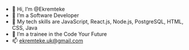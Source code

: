 - 👋 Hi, I’m @Ekremteke
- 👀 I’m a Software Developer
- 🌱 My tech skills are JavaScript, React.js, Node.js, PostgreSQL, HTML, CSS, Java
- 💞️ I’m a trainee in the Code Your Future
- 📫 ekremteke.uk@gmail.com

<!---
Ekremteke/Ekremteke is a ✨ special ✨ repository because its `README.md` (this file) appears on your GitHub profile.
You can click the Preview link to take a look at your changes.
--->
